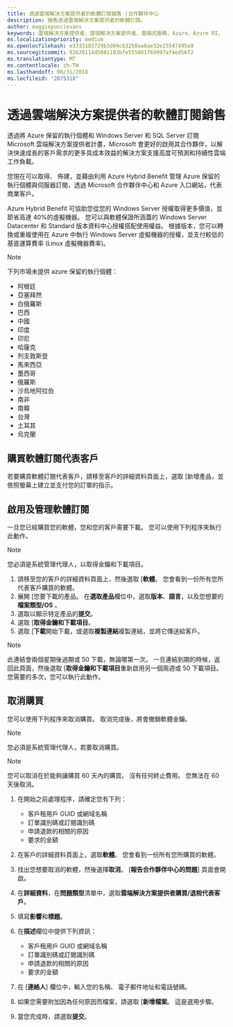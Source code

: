 ```yaml
---
title: 透過雲端解決方案提供者的軟體訂閱銷售 |合作夥伴中心
description: 銷售透過雲端解決方案提供者的軟體訂閱。
author: maggiepuccievans
keywords: 雲端解決方案提供者，雲端解決方案提供者，雲端式服務，Azure，Azure RI、 Windows Server、 SQL Server 的軟體訂閱
ms.localizationpriority: medium
ms.openlocfilehash: e3333183729b3d04cb3258aa8ae32e23547495a9
ms.sourcegitcommit: 92629114d5081103bfe555081f69997af4ed56f2
ms.translationtype: MT
ms.contentlocale: zh-TW
ms.lasthandoff: 08/31/2018
ms.locfileid: "2875318"
---
```

# <a name="sell-software-subscriptions-through-csp"></a>透過雲端解決方案提供者的軟體訂閱銷售

透過將 Azure 保留的執行個體和 Windows Server 和 SQL Server 訂閱 Microsoft 雲端解決方案提供者計畫，Microsoft 會更好的啟用其合作夥伴，以解決快速成長的客戶需求的更多具成本效益的解決方案支援高度可預測和持續性雲端工作負載。 

您現在可以取得、 佈建，並藉由利用 Azure Hybrid Benefit 管理 Azure 保留的執行個體與伺服器訂閱，透過 Microsoft 合作夥伴中心和 Azure 入口網站，代表商業客戶。 

Azure Hybrid Benefit 可協助您從您的 Windows Server 授權取得更多價值，並節省高達 40%的虛擬機器。 您可以與軟體保證所涵蓋的 Windows Server Datacenter 和 Standard 版本資料中心授權搭配使用權益。 根據版本，您可以轉換或重複使用在 Azure 中執行 Windows Server 虛擬機器的授權，並支付較低的基底運算費率 (Linux 虛擬機器費率)。

> [!NOTE]  
> 下列市場未提供 azure 保留的執行個體：  
> * 阿根廷
> * 亞塞拜然
> * 白俄羅斯
> * 巴西
> * 中國
> * 印度
> * 印尼
> * 哈薩克
> * 列支敦斯登
> * 馬來西亞
> * 墨西哥
> * 俄羅斯
> * 沙烏地阿拉伯
> * 南非
> * 南韓
> * 台灣
> * 土耳其
> * 烏克蘭

## <a name="buy-software-subscriptions-on-behalf-of-customers"></a>購買軟體訂閱代表客戶

若要購買軟體訂閱代表客戶，請移至客戶的詳細資料頁面上，選取 [新增產品，並依照螢幕上建立並支付您的訂單的指示。

## <a name="activate-and-manage-software-subscriptions"></a>啟用及管理軟體訂閱

一旦您已經購買您的軟體，您和您的客戶需要下載。 您可以使用下列程序來執行此動作。 

>[!NOTE]
>您必須是系統管理代理人，以取得金鑰和下載項目。 

1. 請移至您的客戶的詳細資料頁面上，然後選取 [**軟體**。 您會看到一份所有您所代表客戶購買的軟體。 
2.  展開 [您要下載的產品。 在**選取產品**欄位中，選取**版本**、**語言**，以及您想要的**檔案類型/OS** 。 
3.  選取以顯示特定產品的**提交**。 
4.  選取 [**取得金鑰和下載項目**。 
5.  選取 [**下載**開始下載，或選取**複製連結**複製連結，並將它傳送給客戶。 

>[!NOTE]
>此連結會兩個星期後過期或 50 下載，無論哪第一次。 一旦連結到期的時候，返回此頁面，然後選取 [**取得金鑰和下載項目**重新啟用另一個兩週或 50 下載項目。 您需要的多次，您可以執行此動作。 


## <a name="cancel-a-purchase"></a>取消購買
您可以使用下列程序來取消購買。 取消完成後，將會撤銷軟體金鑰。 

>[!NOTE]
>您必須是系統管理代理人，若要取消購買。 

>[!NOTE]
>您可以取消在於能夠讓購買 60 天內的購買。 沒有任何終止費用。 您無法在 60 天後取消。 

1.  在開始之前處理程序，請確定您有下列： 
    -   客戶租用戶 GUID 或網域名稱
    -   訂單識別碼或訂閱識別碼
    -   申請退款的相關的原因
    -   要求的金額

2.  在客戶的詳細資料頁面上，選取**軟體**。 您會看到一份所有您所購買的軟體。 

3.  找出您想要取消的軟體，然後選擇**取消**。 [**報告合作夥伴中心的問題**\] 頁面會開啟。 

4.  在**詳細資料**，在**問題類型**清單中，選取**雲端解決方案提供者購買/退稅代表客戶**。

5.  填寫**影響**和**標題**。 

6.  在**描述**欄位中提供下列資訊： 
    -   客戶租用戶 GUID 或網域名稱
    -   訂單識別碼或訂閱識別碼
    -   申請退款的相關的原因
    -   要求的金額

7.  在 [**連絡人**] 欄位中，輸入您的名稱、 電子郵件地址和電話號碼。 

8.  如果您需要附加因為任何原因而檔案，請選取 [**新增檔案**。 這是選用步驟。 

9.  當您完成時，請選取**提交**。
